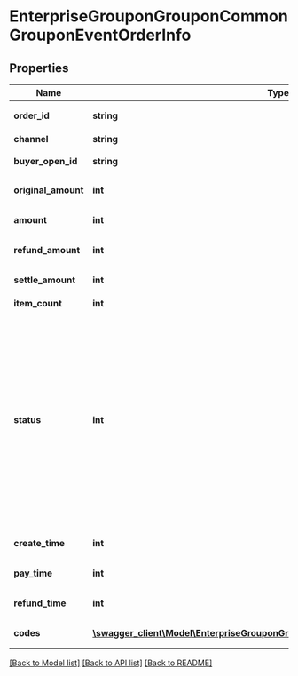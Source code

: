 # EnterpriseGrouponGrouponCommonGrouponEventOrderInfo

## Properties
Name | Type | Description | Notes
------------ | ------------- | ------------- | -------------
**order_id** | **string** | 团购活动订单Id | 
**channel** | **string** | 订单来源 | 
**buyer_open_id** | **string** | 买家的open_id | 
**original_amount** | **int** | 原价，单位分 | 
**amount** | **int** | 订单金额，单位分 | 
**refund_amount** | **int** | 退款金额，单位分 | 
**settle_amount** | **int** | 结算金额，单位分 | 
**item_count** | **int** | 团购券个数 | 
**status** | **int** | * 订单状态   * 1: 订单完成   * 101: 支付完成   * 200: 发起核销   * 201: 核销完成   * 202: 核销失败   * 299: 用户申请退款   * 300: 商户发起退款   * 301: 退款成功   * 302: 退款失败 | 
**create_time** | **int** | 订单创建时间 unix time | 
**pay_time** | **int** | 订单支付时间 unix time | 
**refund_time** | **int** | 退款完成时间 unix time | [optional] 
**codes** | [**\swagger_client\Model\EnterpriseGrouponGrouponCommonGrouponEventCodeInfo[]**](EnterpriseGrouponGrouponCommonGrouponEventCodeInfo.md) | 团购券码列表 | 

[[Back to Model list]](../README.md#documentation-for-models) [[Back to API list]](../README.md#documentation-for-api-endpoints) [[Back to README]](../README.md)

